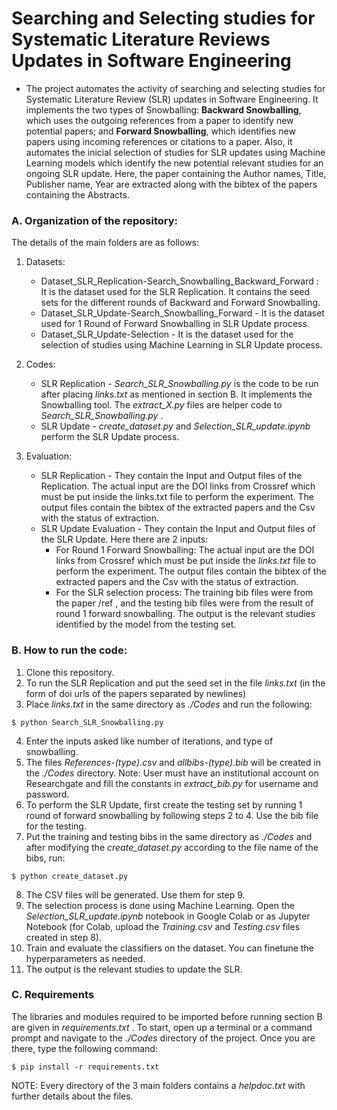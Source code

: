 # Searching and Selecting studies for Systematic Literature Reviews Updates in Software Engineering

- The project automates the activity of searching and selecting studies for Systematic Literature Review (SLR) updates in Software Engineering. It implements the two types of Snowballing: **Backward Snowballing**, which uses the outgoing references from a paper to identify new potential papers; and **Forward Snowballing**, which identifies new papers using incoming references or citations to a paper. Also, it automates the inicial selection of studies for SLR updates using Machine Learning models which identify the new potential relevant studies for an ongoing SLR update. Here, the paper containing the Author names, Title, Publisher name, Year are extracted along with the bibtex of the papers containing the Abstracts.


### A. Organization of the repository:
The details of the main folders are as follows:
1. Datasets:
   - Dataset_SLR_Replication-Search_Snowballing_Backward_Forward : It is the dataset used for the SLR Replication. It contains the seed sets for the different rounds of Backward and Forward Snowballing.
   - Dataset_SLR_Update-Search_Snowballing_Forward - It is the dataset used for 1 Round of Forward Snowballing in SLR Update process. 
   - Dataset_SLR_Update-Selection -  It is the dataset used for the selection of studies using Machine Learning in SLR Update process.
   
2. Codes: 
   - SLR Replication - _Search_SLR_Snowballing.py_ is the code to be run after placing _links.txt_ as mentioned in section B. It implements the Snowballing tool. The _extract_X.py_ files are helper code to _Search_SLR_Snowballing.py_ . 
   - SLR Update - _create_dataset.py_ and _Selection_SLR_update.ipynb_ perform the SLR Update process.

3. Evaluation:
   - SLR Replication - They contain the Input and Output files of the Replication. The actual input are the DOI links from Crossref which must be put inside the links.txt file to perform the experiment. The output files contain the bibtex of the extracted papers and the Csv with the status of extraction.
   - SLR Update Evaluation - They contain the Input and Output files of the SLR Update. Here there are 2 inputs:
        - For Round 1 Forward Snowballing: The actual input are the DOI links from Crossref which must be put inside the _links.txt_ file to perform the experiment. The output files contain the bibtex of the extracted papers and the Csv with the status of extraction.
        - For the SLR selection process: The training bib files were from the paper /ref , and the testing bib files were from the result of round 1 forward snowballing. The output is the relevant studies identified by the model from the testing set.


### B. How to run the code:
1. Clone this repository.
2. To run the SLR Replication and put the seed set in the file _links.txt_ (in the form of doi urls of the papers separated by newlines)
3. Place _links.txt_ in the same directory as _./Codes_ and run the following:
  ```
  $ python Search_SLR_Snowballing.py
  ```
4. Enter the inputs asked like number of iterations, and type of snowballing.
5. The files _References-(type).csv_ and _allbibs-(type).bib_ will be created in the _./Codes_ directory.
Note: User must have an institutional account on Researchgate and fill the constants in _extract_bib.py_ for username and password.
6. To perform the SLR Update, first create the testing set by running 1 round of forward snowballing by following steps 2 to 4. Use the bib file for the testing. 
7. Put the training and testing bibs in the same directory as _./Codes_ and after modifying the _create_dataset.py_ according to the file name of the bibs, run:
  ```
  $ python create_dataset.py
  ```
8. The CSV files will be generated. Use them for step 9.
9. The selection process is done using Machine Learning. Open the _Selection_SLR_update.ipynb_ notebook in Google Colab or as Jupyter Notebook (for Colab, upload the _Training.csv_ and _Testing.csv_ files created in step 8).
10. Train and evaluate the classifiers on the dataset. You can finetune the hyperparameters as needed.
11. The output is the relevant studies to update the SLR.


### C. Requirements
The libraries and modules required to be imported before running section B are given in _requirements.txt_ .
To start, open up a terminal or a command prompt and navigate to the _./Codes_ directory of the project. Once you are there, type the following command:
  ```
  $ pip install -r requirements.txt
  ``` 
  
 
NOTE: Every directory of the 3 main folders contains a _helpdoc.txt_ with further details about the files.
